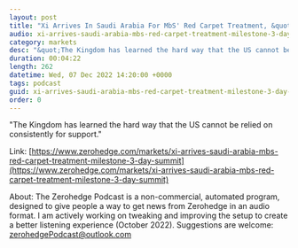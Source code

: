 ```yaml
---
layout: post
title: "Xi Arrives In Saudi Arabia For MbS' Red Carpet Treatment, &quot;Epoch-Making&quot; 3-Day Visit"
audio: xi-arrives-saudi-arabia-mbs-red-carpet-treatment-milestone-3-day-summit-0
category: markets
desc: "&quot;The Kingdom has learned the hard way that the US cannot be relied on consistently for support.&quot;  "
duration: 00:04:22
length: 262
datetime: Wed, 07 Dec 2022 14:20:00 +0000
tags: podcast
guid: xi-arrives-saudi-arabia-mbs-red-carpet-treatment-milestone-3-day-summit-0
order: 0
---
```

&quot;The Kingdom has learned the hard way that the US cannot be relied on consistently for support.&quot;  

Link: [https://www.zerohedge.com/markets/xi-arrives-saudi-arabia-mbs-red-carpet-treatment-milestone-3-day-summit](https://www.zerohedge.com/markets/xi-arrives-saudi-arabia-mbs-red-carpet-treatment-milestone-3-day-summit)

About: The Zerohedge Podcast is a non-commercial, automated program, designed to give people a way to get news from Zerohedge in an audio format.  I am actively working on tweaking and improving the setup to create a better listening experience (October 2022).  Suggestions are welcome: [zerohedgePodcast@outlook.com](mailto:zerohedgePodcast@outlook.com)